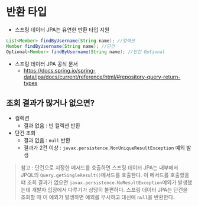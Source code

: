 # 반환 타입
- 스프링 데이터 JPA는 유연한 반환 타입 지원
```java
List<Member> findByUsername(String name); //컬렉션
Member findByUsername(String name); //단건
Optional<Member> findByUsername(String name); //단건 Optional
```
- 스프링 데이터 JPA 공식 문서
    - https://docs.spring.io/spring-data/jpa/docs/current/reference/html/#repository-query-return-types
    
## 조회 결과가 많거나 없으면?
- 컬렉션
    - 결과 없음 : 빈 컬렉션 반환
- 단건 조회
    - 결과 없음 : `null` 반환
    - 결과가 2건 이상 : `javax.persistence.NonUniqueResultException` 예외 발생
> 참고 : 단건으로 지정한 메서드를 호출하면 스프링 데이터 JPA는 내부에서 JPQL의
> `Query.getSingleResult()`메서드를 호출한다. 이 메서드를 호출했을 떄 조회 결과가 없으면
> `javax.persistence.NoResultException`예외가 발생했는데 개발자 입장에서
> 다루기가 상당히 불편하다. 스프링 데이터 JPA는 단건을 조회할 때 이 예외가 발생하면
> 예외를 무시하고 대신에 `null`을 반환한다.

